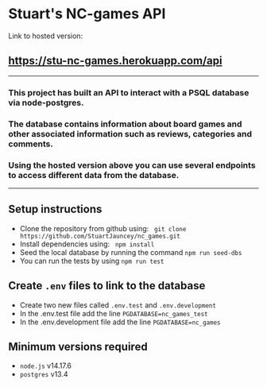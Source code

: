 # Stuart's NC-games API

Link to hosted version: 
## https://stu-nc-games.herokuapp.com/api

---

### This project has built an API to interact with a PSQL database via node-postgres.
### The database contains information about board games and other associated information such as reviews, categories and comments.
### Using the hosted version above you can use several endpoints to access different data from the database.

---

## Setup instructions
- Clone the repository from github using: ``` git clone https://github.com/StuartJauncey/nc_games.git```
- Install dependencies using: ``` npm install```
- Seed the local database by running the command ```npm run seed-dbs```
- You can run the tests by using ```npm run test```

## Create ```.env``` files to link to the database
- Create two new files called ```.env.test``` and ```.env.development```
- In the .env.test file add the line ```PGDATABASE=nc_games_test```
- In the .env.development file add the line ```PGDATABASE=nc_games```

## Minimum versions required
- ```node.js``` v14.17.6
- ```postgres``` v13.4